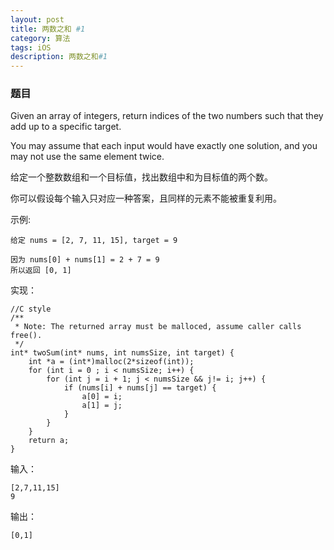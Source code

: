 ```yaml
---
layout: post
title: 两数之和 #1
category: 算法
tags: iOS
description: 两数之和#1
--- 
```

### 题目

Given an array of integers, return indices of the two numbers such that they add up to a specific target.

You may assume that each input would have exactly one solution, and you may not use the same element twice.

给定一个整数数组和一个目标值，找出数组中和为目标值的两个数。

你可以假设每个输入只对应一种答案，且同样的元素不能被重复利用。

示例:

	给定 nums = [2, 7, 11, 15], target = 9
	
	因为 nums[0] + nums[1] = 2 + 7 = 9
	所以返回 [0, 1]

实现：

	//C style
	/**
	 * Note: The returned array must be malloced, assume caller calls free().
	 */
	int* twoSum(int* nums, int numsSize, int target) {
	    int *a = (int*)malloc(2*sizeof(int));
	    for (int i = 0 ; i < numsSize; i++) {
	        for (int j = i + 1; j < numsSize && j!= i; j++) {
	            if (nums[i] + nums[j] == target) {
	                a[0] = i;
	                a[1] = j;
	            }
	        }
	    }
	    return a;
	}

输入：
	
	[2,7,11,15]
	9

输出：

	[0,1]
